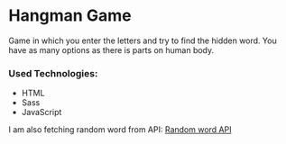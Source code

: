 # Hangman Game

Game in which you enter the letters and try to find the hidden word. You have as many options as there is parts on human body.

### Used Technologies:

- HTML
- Sass
- JavaScript

I am also fetching random word from API:
[Random word API](https://random-word-api.herokuapp.com/home)
